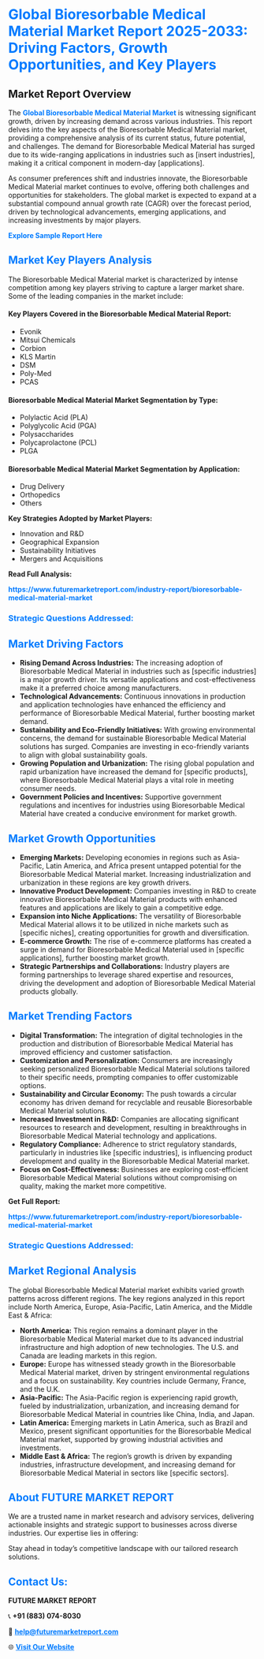 <h1 style="color: #007BFF;">Global Bioresorbable Medical Material Market Report 2025-2033: Driving Factors, Growth Opportunities, and Key Players</h1>

<section id="overview">
<h2>Market Report Overview</h2>
<p>The <a href="https://www.futuremarketreport.com/industry-report/bioresorbable-medical-material-market" style="color: #007BFF; text-decoration: none;"><strong>Global Bioresorbable Medical Material Market</strong></a> is witnessing significant growth, driven by increasing demand across various industries. This report delves into the key aspects of the Bioresorbable Medical Material market, providing a comprehensive analysis of its current status, future potential, and challenges. The demand for Bioresorbable Medical Material has surged due to its wide-ranging applications in industries such as [insert industries], making it a critical component in modern-day [applications].</p>
<p>As consumer preferences shift and industries innovate, the Bioresorbable Medical Material market continues to evolve, offering both challenges and opportunities for stakeholders. The global market is expected to expand at a substantial compound annual growth rate (CAGR) over the forecast period, driven by technological advancements, emerging applications, and increasing investments by major players.</p>
</section>

<section id="overview">
<p><a href="https://www.futuremarketreport.com/request-sample/reportId=80259" style="color: #007BFF; text-decoration: none;"><strong>Explore Sample Report Here</strong></a></p>
</section>

<section id="key-players">
<h2 style="color: #007BFF;">Market Key Players Analysis</h2>
<p>The Bioresorbable Medical Material market is characterized by intense competition among key players striving to capture a larger market share. Some of the leading companies in the market include:</p>
<h4>Key Players Covered in the Bioresorbable Medical Material Report:</h4>
<ul><li>Evonik</li><li>Mitsui Chemicals</li><li>Corbion</li><li>KLS Martin</li><li>DSM</li><li>Poly-Med</li><li>PCAS</li></ul>
<h4>Bioresorbable Medical Material Market Segmentation by Type:</h4>
<ul><li>Polylactic Acid (PLA)</li><li>Polyglycolic Acid (PGA)</li><li>Polysaccharides</li><li>Polycaprolactone (PCL)</li><li>PLGA</li></ul>

<h4>Bioresorbable Medical Material Market Segmentation by Application:</h4>
<ul><li>Drug Delivery</li><li>Orthopedics</li><li>Others</li></ul>
<p><strong>Key Strategies Adopted by Market Players:</strong></p>
<ul>
<li>Innovation and R&D</li>
<li>Geographical Expansion</li>
<li>Sustainability Initiatives</li>
<li>Mergers and Acquisitions</li>
</ul>
</section>

<section>
<p><strong>Read Full Analysis: </strong></p><a href="https://www.futuremarketreport.com/industry-report/bioresorbable-medical-material-market" style="color: #007BFF; text-decoration: none;"><strong>https://www.futuremarketreport.com/industry-report/bioresorbable-medical-material-market</strong></a>
<h3 style="color: #007BFF;">Strategic Questions Addressed:</h3>
</section>

<section id="driving-factors">
<h2 style="color: #007BFF;">Market Driving Factors</h2>
<ul>
<li><strong>Rising Demand Across Industries:</strong> The increasing adoption of Bioresorbable Medical Material in industries such as [specific industries] is a major growth driver. Its versatile applications and cost-effectiveness make it a preferred choice among manufacturers.</li>
<li><strong>Technological Advancements:</strong> Continuous innovations in production and application technologies have enhanced the efficiency and performance of Bioresorbable Medical Material, further boosting market demand.</li>
<li><strong>Sustainability and Eco-Friendly Initiatives:</strong> With growing environmental concerns, the demand for sustainable Bioresorbable Medical Material solutions has surged. Companies are investing in eco-friendly variants to align with global sustainability goals.</li>
<li><strong>Growing Population and Urbanization:</strong> The rising global population and rapid urbanization have increased the demand for [specific products], where Bioresorbable Medical Material plays a vital role in meeting consumer needs.</li>
<li><strong>Government Policies and Incentives:</strong> Supportive government regulations and incentives for industries using Bioresorbable Medical Material have created a conducive environment for market growth.</li>
</ul>
</section>

<section id="growth-opportunities">
<h2 style="color: #007BFF;">Market Growth Opportunities</h2>
<ul>
<li><strong>Emerging Markets:</strong> Developing economies in regions such as Asia-Pacific, Latin America, and Africa present untapped potential for the Bioresorbable Medical Material market. Increasing industrialization and urbanization in these regions are key growth drivers.</li>
<li><strong>Innovative Product Development:</strong> Companies investing in R&D to create innovative Bioresorbable Medical Material products with enhanced features and applications are likely to gain a competitive edge.</li>
<li><strong>Expansion into Niche Applications:</strong> The versatility of Bioresorbable Medical Material allows it to be utilized in niche markets such as [specific niches], creating opportunities for growth and diversification.</li>
<li><strong>E-commerce Growth:</strong> The rise of e-commerce platforms has created a surge in demand for Bioresorbable Medical Material used in [specific applications], further boosting market growth.</li>
<li><strong>Strategic Partnerships and Collaborations:</strong> Industry players are forming partnerships to leverage shared expertise and resources, driving the development and adoption of Bioresorbable Medical Material products globally.</li>
</ul>
</section>

<section id="trending-factors">
<h2 style="color: #007BFF;">Market Trending Factors</h2>
<ul>
<li><strong>Digital Transformation:</strong> The integration of digital technologies in the production and distribution of Bioresorbable Medical Material has improved efficiency and customer satisfaction.</li>
<li><strong>Customization and Personalization:</strong> Consumers are increasingly seeking personalized Bioresorbable Medical Material solutions tailored to their specific needs, prompting companies to offer customizable options.</li>
<li><strong>Sustainability and Circular Economy:</strong> The push towards a circular economy has driven demand for recyclable and reusable Bioresorbable Medical Material solutions.</li>
<li><strong>Increased Investment in R&D:</strong> Companies are allocating significant resources to research and development, resulting in breakthroughs in Bioresorbable Medical Material technology and applications.</li>
<li><strong>Regulatory Compliance:</strong> Adherence to strict regulatory standards, particularly in industries like [specific industries], is influencing product development and quality in the Bioresorbable Medical Material market.</li>
<li><strong>Focus on Cost-Effectiveness:</strong> Businesses are exploring cost-efficient Bioresorbable Medical Material solutions without compromising on quality, making the market more competitive.</li>
</ul>
</section>

<section>
<p><strong>Get Full Report: </strong></p><a href="https://www.futuremarketreport.com/industry-report/bioresorbable-medical-material-market" style="color: #007BFF; text-decoration: none;"><strong>https://www.futuremarketreport.com/industry-report/bioresorbable-medical-material-market</strong></a>
<h3 style="color: #007BFF;">Strategic Questions Addressed:</h3>
</section>


<section id="regional-analysis">
<h2 style="color: #007BFF;">Market Regional Analysis</h2>
<p>The global Bioresorbable Medical Material market exhibits varied growth patterns across different regions. The key regions analyzed in this report include North America, Europe, Asia-Pacific, Latin America, and the Middle East & Africa:</p>
<ul>
<li><strong>North America:</strong> This region remains a dominant player in the Bioresorbable Medical Material market due to its advanced industrial infrastructure and high adoption of new technologies. The U.S. and Canada are leading markets in this region.</li>
<li><strong>Europe:</strong> Europe has witnessed steady growth in the Bioresorbable Medical Material market, driven by stringent environmental regulations and a focus on sustainability. Key countries include Germany, France, and the U.K.</li>
<li><strong>Asia-Pacific:</strong> The Asia-Pacific region is experiencing rapid growth, fueled by industrialization, urbanization, and increasing demand for Bioresorbable Medical Material in countries like China, India, and Japan.</li>
<li><strong>Latin America:</strong> Emerging markets in Latin America, such as Brazil and Mexico, present significant opportunities for the Bioresorbable Medical Material market, supported by growing industrial activities and investments.</li>
<li><strong>Middle East & Africa:</strong> The region’s growth is driven by expanding industries, infrastructure development, and increasing demand for Bioresorbable Medical Material in sectors like [specific sectors].</li>
</ul>
</section>

<footer>
<h2 style="color: #007BFF;">About FUTURE MARKET REPORT</h2>
<p>We are a trusted name in market research and advisory services, delivering actionable insights and strategic support to businesses across diverse industries. Our expertise lies in offering:</p>

<p>Stay ahead in today’s competitive landscape with our tailored research solutions.</p>

<h2 style="color: #007BFF;">Contact Us:</h2>
<p><strong>FUTURE MARKET REPORT</strong></p>
<p>📞 <strong>+91 (883) 074-8030</strong></p>
<p>📧 <strong><a href="mailto:help@futuremarketreport.com" style="color: #007BFF;">help@futuremarketreport.com</a></strong></p>
<p>🌐 <strong><a href="https://www.futuremarketreport.com/" style="color: #007BFF;">Visit Our Website</a></strong></p>
</footer>